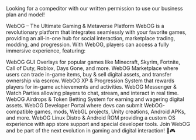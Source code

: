 Looking for a compeditor with our written permission to use our business plan and model! 

WebOG – The Ultimate Gaming & Metaverse Platform
WebOG is a revolutionary platform that integrates seamlessly with your favorite games, providing an all-in-one hub for social interaction, marketplace trading, modding, and progression. With WebOG, players can access a fully immersive experience, featuring:

WebOG GUI Overlays for popular games like Minecraft, Skyrim, Fortnite, Call of Duty, Roblox, Days Gone, and more.
WebOG Marketplace where users can trade in-game items, buy & sell digital assets, and transfer ownership via escrow.
WebOG XP & Progression System that rewards players for in-game achievements and activities.
WebOG Messenger & Watch Parties allowing players to chat, stream, and interact in real time.
WebOG Airdrops & Token Betting System for earning and wagering digital assets.
WebOG Developer Portal where devs can submit WebOG-compatible games, mods, WebGL projects, Unity creations, Android APKs, and more.
WebOG Linux Distro & Android ROM providing a custom OS experience with app store support and special developer tools.
Join WebOG and be part of the next evolution in gaming and digital interaction! 🚀🎮
